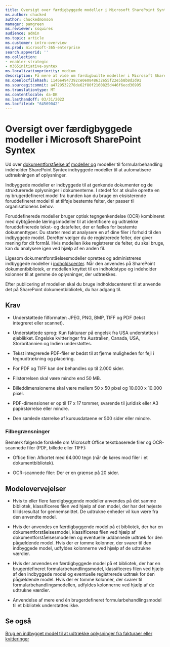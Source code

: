 ```yaml
---
title: Oversigt over færdigbyggede modeller i Microsoft SharePoint Syntex
ms.author: chucked
author: chuckedmonson
manager: pamgreen
ms.reviewer: ssquires
audience: admin
ms.topic: article
ms.customer: intro-overview
ms.prod: microsoft-365-enterprise
search.appverid: ''
ms.collection:
- enabler-strategic
- m365initiative-syntex
ms.localizationpriority: medium
description: Få mere at vide om færdigbuilte modeller i Microsoft SharePoint Syntex.
ms.openlocfilehash: 1146e4947392ce0e0848632e55f22e5b8b8d2d91
ms.sourcegitcommit: a4729532278de62f80f2160825d446f6ecd36995
ms.translationtype: MT
ms.contentlocale: da-DK
ms.lasthandoff: 03/31/2022
ms.locfileid: "64569042"
---
```

# <a name="prebuilt-models-overview-in-microsoft-sharepoint-syntex"></a>Oversigt over færdigbyggede modeller i Microsoft SharePoint Syntex

Ud over [dokumentforståelse af](document-understanding-overview.md) [modeller og](form-processing-overview.md) modeller til formularbehandling indeholder SharePoint Syntex indbyggede modeller til at automatisere udtrækningen af oplysninger.

Indbyggede modeller er indbyggede til at genkende dokumenter og de strukturerede oplysninger i dokumenterne. I stedet for at skulle oprette en ny brugerdefineret model fra bunden kan du bruge en eksisterende foruddefineret model til at tilføje bestemte felter, der passer til organisationens behov. 

Foruddefinerede modeller bruger optisk tegngenkendelse (OCR) kombineret med dybtgående læringsmodeller til at identificere og udtrække foruddefinerede tekst- og datafelter, der er fælles for bestemte dokumenttyper. Du starter med at analysere en af dine filer i forhold til den indbyggede model. Derefter vælger du de registrerede felter, der giver mening for dit formål. Hvis modellen ikke registrerer de felter, du skal bruge, kan du analysere igen ved hjælp af en anden fil.

Ligesom dokumentforståelsesmodeller oprettes og administreres indbyggede modeller i [indholdscenter](create-a-content-center.md). Når den anvendes på SharePoint dokumentbibliotek, er modellen knyttet til en indholdstype og indeholder kolonner til at gemme de oplysninger, der udtrækkes. 

Efter publicering af modellen skal du bruge indholdscenteret til at anvende det på SharePoint dokumentbibliotek, du har adgang til.  

## <a name="requirements"></a>Krav

- Understøttede filformater: JPEG, PNG, BMP, TIFF og PDF (tekst integreret eller scannet).

- Understøttede sprog: Kun fakturaer på engelsk fra USA understøttes i øjeblikket. Engelske kvitteringer fra Australien, Canada, USA, Storbritannien og Indien understøttes.

- Tekst integrerede PDF-filer er bedst til at fjerne muligheden for fejl i tegnudtrækning og placering.

- For PDF og TIFF kan der behandles op til 2.000 sider.

- Filstørrelsen skal være mindre end 50 MB.

- Billeddimensionerne skal være mellem 50 x 50 pixel og 10.000 x 10.000 pixel.

- PDF-dimensioner er op til 17 x 17 tommer, svarende til juridisk eller A3 papirstørrelse eller mindre.

- Den samlede størrelse af kursusdataene er 500 sider eller mindre.

### <a name="file-limitations"></a>Filbegrænsninger

Bemærk følgende forskelle om Microsoft Office tekstbaserede filer og OCR-scannede filer (PDF, billede eller TIFF):

- Office filer: Afkortet med 64.000 tegn (når de køres mod filer i et dokumentbibliotek).

- OCR-scannede filer: Der er en grænse på 20 sider.  

## <a name="model-considerations"></a>Modelovervejelser

- Hvis to eller flere færdigbyggende modeller anvendes på det samme bibliotek, klassificeres filen ved hjælp af den model, der har det højeste tillidsresultat for gennemsnittet. De udtrukne enheder vil kun være fra den anvendte model.

- Hvis der anvendes en færdigbyggende model på et bibliotek, der har en dokumentforståelsesmodel, klassificeres filen ved hjælp af dokumentforståelsesmodellen og eventuelle uddannede udtræk for den pågældende model. Hvis der er tomme kolonner, der svarer til den indbyggede model, udfyldes kolonnerne ved hjælp af de udtrukne værdier.

- Hvis der anvendes en færdigbyggede model på et bibliotek, der har en brugerdefineret formularbehandlingsmodel, klassificeres filen ved hjælp af den indbyggede model og eventuelle registrerede udtræk for den pågældende model. Hvis der er tomme kolonner, der svarer til formularbehandlingsmodellen, udfyldes kolonnerne ved hjælp af de udtrukne værdier.

- Anvendelse af mere end én brugerdefineret formularbehandlingsmodel til et bibliotek understøttes ikke.


## <a name="see-also"></a>Se også

[Brug en indbygget model til at udtrække oplysninger fra fakturaer eller kvitteringer](prebuilt-overview.md)
 


